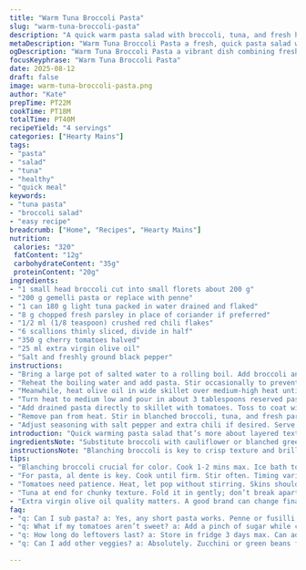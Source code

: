```yaml
---
title: "Warm Tuna Broccoli Pasta"
slug: "warm-tuna-broccoli-pasta"
description: "A quick warm pasta salad with broccoli, tuna, and fresh herbs. Broccoli is briefly blanched to retain crunch and color then shocked in ice water. Pasta cooks al dente and joins a lightly simmered cherry tomato sauce with scallions and chili flakes for a kick. Tuna folded in last with fresh coriander adds earthiness. Simple olive oil pulls it together. No dairy or nuts. Sub with zucchini ribbons or canned salmon. Timing relies on visual and tactile cues, not clocks."
metaDescription: "Warm Tuna Broccoli Pasta a fresh, quick pasta salad with crunchy broccoli, tender tuna flavors. Perfect for busy weeknights."
ogDescription: "Warm Tuna Broccoli Pasta a vibrant dish combining fresh ingredients for a satisfying meal any night."
focusKeyphrase: "Warm Tuna Broccoli Pasta"
date: 2025-08-12
draft: false
image: warm-tuna-broccoli-pasta.png
author: "Kate"
prepTime: PT22M
cookTime: PT18M
totalTime: PT40M
recipeYield: "4 servings"
categories: ["Hearty Mains"]
tags:
- "pasta"
- "salad"
- "tuna"
- "healthy"
- "quick meal"
keywords:
- "tuna pasta"
- "broccoli salad"
- "easy recipe"
breadcrumb: ["Home", "Recipes", "Hearty Mains"]
nutrition: 
 calories: "320"
 fatContent: "12g"
 carbohydrateContent: "35g"
 proteinContent: "20g"
ingredients:
- "1 small head broccoli cut into small florets about 200 g"
- "200 g gemelli pasta or replace with penne"
- "1 can 180 g light tuna packed in water drained and flaked"
- "8 g chopped fresh parsley in place of coriander if preferred"
- "1/2 ml (1/8 teaspoon) crushed red chili flakes"
- "6 scallions thinly sliced, divide in half"
- "350 g cherry tomatoes halved"
- "25 ml extra virgin olive oil"
- "Salt and freshly ground black pepper"
instructions:
- "Bring a large pot of salted water to a rolling boil. Add broccoli and cook until just tender but still bright green about 1 1/2 to 2 minutes. Stir gently to avoid breaking. Immediately transfer broccoli using a slotted spoon to a bowl of ice water. This stops cooking and firms texture. Drain well and set aside."
- "Reheat the boiling water and add pasta. Stir occasionally to prevent sticking. Cook pasta until firm to bite al dente timing depends on brand usually 8 to 10 minutes. Drain pasta reserving 1/4 cup cooking water."
- "Meanwhile, heat olive oil in wide skillet over medium-high heat until shimmering. Add remaining scallions and cherry tomatoes cut side down. Let tomatoes sizzle no stirring for 3 minutes until you hear soft popping sounds and skins start to split."
- "Turn heat to medium low and pour in about 3 tablespoons reserved pasta water. Let the mixture simmer gently uncovered 4 to 5 minutes until sauce thickens and coats spoon. Season sauce with salt pepper and chili flakes. Taste frequently to control heat and seasoning."
- "Add drained pasta directly to skillet with tomatoes. Toss to coat with sauce adding more pasta water if needed for gloss and fluidity. The pasta must glisten but not swim in liquid."
- "Remove pan from heat. Stir in blanched broccoli, tuna, and fresh parsley. Fold gently to combine without breaking tuna chunks or broccoli florets."
- "Adjust seasoning with salt pepper and extra chili if desired. Serve warm or slightly cooled. Garnish with remaining scallions if using."
introduction: "Quick warming pasta salad that’s more about layered textures and simple freshness than heavy sauce. Broccoli barely cooked so it maintains bite and vibrant color. Pasta al dente, tender but not soft, to hold shape after tossing. Tuna adds meaty contrast and umami punch without overpowering. Cherry tomatoes reduced in olive oil and scallions for lightly sweet slow-cooked depth. Chili brings faint heat, coriander or parsley gives a sharp herbal lift. Rely on your senses here more than the clock; bubbling tomato skins, the snap of broccoli when squeezed, glossy strands of pasta slicked with oil hint at readiness. Forget always precise minutes cooks. Watch the pan, feel the veggie."
ingredientsNote: "Substitute broccoli with cauliflower or blanched green beans if preferred. Can switch fresh coriander with Italian flat-leaf parsley for milder, less citrusy aroma. Tuna packed in water reduces oiliness but oil-packed adds richness if drained well. Cherry tomatoes must be ripe to provide natural sweetness when breaking down, else add a pinch of sugar during simmering to balance acidity. Use any short pasta shape like penne or gemelli to trap sauce efficiently. Olive oil quality matters more than quantity here; a grassy, peppery EVOO elevates final aroma. Divide scallions to add fresh crunch both cooked and raw layers."
instructionsNote: "Blanching broccoli is key to crisp texture and brilliant green. Do not skip ice bath; carries over cooking can turn broccoli mushy and dull. Cooking pasta in same water saves cleanup but do not over boil broccoli initially, test by piercing with fork; firm but tender. Tomato step smells deeply aromatic when edges soften and juice bubbles. Let tomatoes rest contacted with pan to coax flavor not a quick stir fry. Adding reserved pasta water adjusts sauce consistency and helps coat pasta with sheen. Folding cold tuna and broccoli last prevents breaking apart tuna texture, keeps broccoli from becoming soft. Season gradually; canned tuna often salty. Rest salad briefly before serving to marry flavors but avoid soggy pasta."
tips:
- "Blanching broccoli crucial for color. Cook 1-2 mins max. Ice bath to stop cooking. This keeps crunch, texture. Ignore timer; rely on visual cues. Vivid green means dial it down."
- "For pasta, al dente is key. Cook until firm. Stir often. Timing varies; check regularly after first 7 mins. Save 1/4 cup water for sauce. Helps bind. If sticky, add more pasta water."
- "Tomatoes need patience. Heat, let pop without stirring. Skins should blister. Bright aroma means it’s ready for phase two. Gradually add reserved pasta water to the mix for depth."
- "Tuna at end for chunky texture. Fold it in gently; don’t break apart. Fresh herbs sprinkled last adds zing. Salt needs to be added gradually, canned tuna could be salty already."
- "Extra virgin olive oil quality matters. A good brand can change final dish aroma. Not about quantity but nuance. If too oily, dish can drown. Taste balance often."
faq:
- "q: Can I sub pasta? a: Yes, any short pasta works. Penne or fusilli are solid choices. Try gluten-free versions. Just adjust cooking times accordingly."
- "q: What if my tomatoes aren’t sweet? a: Add a pinch of sugar while cooking. It balances out acidity. Ripe tomatoes are ideal though."
- "q: How long do leftovers last? a: Store in fridge 3 days max. Can adjust by adding olive oil again when rewarming. Prevents dryness, brings back gloss."
- "q: Can I add other veggies? a: Absolutely. Zucchini or green beans fit well too. Just blanch same way. Keep that crunch factor!"

---
```

